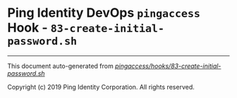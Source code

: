
# Ping Identity DevOps `pingaccess` Hook - `83-create-initial-password.sh`

---
This document auto-generated from _[pingaccess/hooks/83-create-initial-password.sh](https://github.com/pingidentity/pingidentity-docker-builds/blob/master/pingaccess/hooks/83-create-initial-password.sh)_

Copyright (c)  2019 Ping Identity Corporation. All rights reserved.
